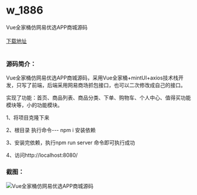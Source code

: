 # w_1886
Vue全家桶仿网易优选APP商城源码
<br/></br>
[下载地址](https://www.uuid2.com/1886.html "下载地址")
<br/></br>
<h3>源码简介：</h3>
<p>Vue全家桶仿网易优选APP商城源码，采用Vue全家桶+mintUI+axios技术栈开发，只写了前端，后端采用网易商场抓包接口，也可以二次修改成自己的接口。<p>
<p>实现了功能：首页、商品列表、商品分类、下单、购物车、个人中心、值得买功能模块等，小的功能模块。<p>
<p>1、将项目克隆下来<p>
<p>2、根目录 执行命令--- npm i 安装依赖<p>
<p>3、安装完依赖，执行npm run server 命令即可执行成功<p>
<p>4、访问http://localhost:8080/<p>
<h3>截图：</h3>
<img src="https://www.uuid2.com/wp-content/uploads/img/202112/acde56a364.png" alt="Vue全家桶仿网易优选APP商城源码">
